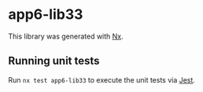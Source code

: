 # app6-lib33

This library was generated with [Nx](https://nx.dev).

## Running unit tests

Run `nx test app6-lib33` to execute the unit tests via [Jest](https://jestjs.io).
